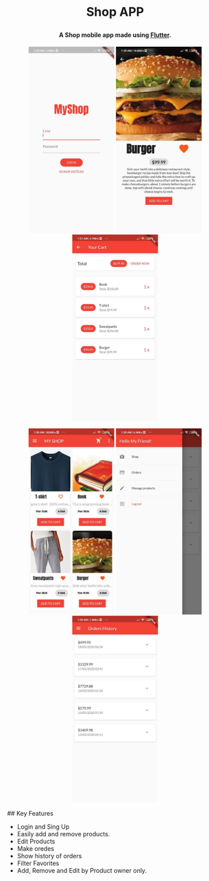 
<h1 align="center">
 
 <b>Shop APP</b>
  <br>
</h1>

<h4 align="center">A Shop mobile app made using <a href="https://flutter.dev" target="_blank">Flutter</a>.</h4>

<p align="center">
  <img src="screenshots/photo_2020-03-21_01-31-40.jpg" width="200" />
  <img src="screenshots/photo_2020-03-21_01-31-38%20(2).jpg" width="200" />
  <img src="screenshots/photo_2020-03-21_01-31-37.jpg" width="200" />
  
  
</p>
<p align="center">
<img src="screenshots/photo_2020-03-21_01-31-40%20(2).jpg" width="200" /> 
 
  <img src="screenshots/photo_2020-03-21_01-31-39.jpg" width="200" /> 
 <img src="screenshots/photo_2020-03-21_01-31-40%20(3).jpg" width="200" />
</p>
## Key Features

* Login and Sing Up
* Easily add and remove products.
* Edit Products
* Make oredes
* Show history of orders
* Filter Favorites
* Add, Remove and Edit by Product owner only.

